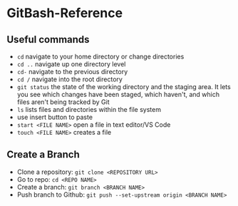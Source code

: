 # GitBash-Reference

## Useful commands
- `cd` navigate to your home directory or change directories
- `cd ..` navigate up one directory level
- `cd-` navigate to the previous directory
- `cd /` navigate into the root directory
- `git status` the state of the working directory and the staging area. It lets you see which changes have been staged, which haven't, and which files aren't being tracked by Git
- `ls`  lists files and directories within the file system
- use insert button to paste
- `start <FILE NAME>` open a file in text editor/VS Code
- `touch <FILE NAME>` creates a file

## Create a Branch
- Clone a repository: `git clone <REPOSITORY URL>`
- Go to repo: `cd <REPO NAME>`
- Create a branch: `git branch <BRANCH NAME>`
- Push branch to Github: `git push --set-upstream origin <BRANCH NAME>`
